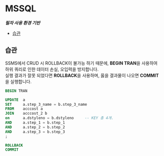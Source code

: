 # MSSQL
***필자 사용 환경 기반***
- [습관](#습관)

## 습관
SSMS에서 CRUD 시 ROLLBACK이 불가능 하기 때문에, **BEGIN TRAN**을 사용하여 하위 쿼리로 인한 데이터 손실, 오입력을 방지합니다. <br />
실행 결과가 잘못 되었다면 **ROLLBACK**을 사용하며, 옳을 결과물이 나오면 **COMMIT**을 실행합니다.
```sql
BEGIN TRAN

UPDATE	a 
SET		a.step_3_name = b.step_3_name
FROM	acccost a 
JOIN	acccost_2 b
on   	a.dstyleno = b.dstyleno     -- KEY 총 4개.
AND		a.step_1 = b.step_1
AND		a.step_2 = b.step_2
AND		a.step_3 = b.step_3
;

ROLLBACK
COMMIT
```